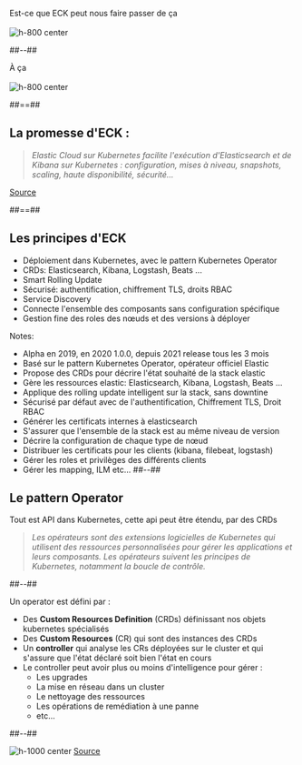 <!-- .slide: class="two-column" -->


Est-ce que ECK peut nous faire passer de ça<br><br>
![h-800 center](./assets/images/homer-cooking.gif)
<!-- .element: class="fragment" -->

##--##

À ça<br><br>
![h-800 center](./assets/images/cooking-pro.gif)
<!-- .element: class="fragment" -->

##==##

<!-- .slide: class="quote-slide" -->

## La promesse d'ECK :

<blockquote>
<cite>
Elastic Cloud sur Kubernetes facilite l'exécution d'Elasticsearch et de Kibana sur Kubernetes : configuration, mises à niveau, snapshots, scaling, haute disponibilité, sécurité…
</cite>
</blockquote>

[Source](https://www.elastic.co/fr/elastic-cloud-kubernetes)
<!-- .element: class="credits" -->

##==##

## Les principes d'ECK

* Déploiement dans Kubernetes, avec le pattern Kubernetes Operator
* CRDs: Elasticsearch, Kibana, Logstash, Beats ...
* Smart Rolling Update
* Sécurisé: authentification, chiffrement TLS, droits RBAC
* Service Discovery
* Connecte l'ensemble des composants sans configuration spécifique
* Gestion fine des roles des nœuds et des versions à déployer
 <!-- .element: class="list-fragment" -->

Notes:
- Alpha en 2019, en 2020 1.0.0, depuis 2021 release tous les 3 mois
- Basé sur le pattern Kubernetes Operator, opérateur officiel Elastic
- Propose des CRDs pour décrire l'état souhaité de la stack elastic
- Gère les ressources elastic: Elasticsearch, Kibana, Logstash, Beats ...
- Applique des rolling update intelligent sur la stack, sans downtine
- Sécurisé par défaut avec de l'authentification, Chiffrement TLS, Droit RBAC
- Générer les certificats internes à elasticsearch
- S'assurer que l'ensemble de la stack est au même niveau de version
- Décrire la configuration de chaque type de nœud
- Distribuer les certificats pour les clients (kibana, filebeat, logstash)
- Gérer les roles et privilèges des différents clients
- Gérer les mapping, ILM etc...
##--##

## Le pattern Operator

Tout est API dans Kubernetes, cette api peut être étendu, par des CRDs

<blockquote>
<cite>
Les opérateurs sont des extensions logicielles de Kubernetes qui utilisent des ressources personnalisées pour gérer les applications et leurs composants. Les opérateurs suivent les principes de Kubernetes, notamment la boucle de contrôle.
</cite>
</blockquote>

##--##

Un operator est défini par :

* Des <b>Custom Resources Definition</b> (CRDs) définissant nos objets kubernetes spécialisés
* Des <b>Custom Resources</b> (CR) qui sont des instances des CRDs
* Un <b>controller</b> qui analyse les CRs déployées sur le cluster et qui s'assure que l'état déclaré soit bien l'état en cours
* Le controller peut avoir plus ou moins d'intelligence pour gérer :
    * Les upgrades
    * La mise en réseau dans un cluster
    * Le nettoyage des ressources
    * Les opérations de remédiation à une panne
    * etc...

##--##

![h-1000 center](./assets/images/k8s-operator.webp)
[Source](https://www.cncf.io/blog/2022/06/15/kubernetes-operators-what-are-they-some-examples/)
<!-- .element: class="credits" -->

